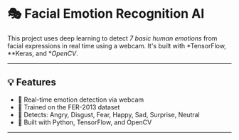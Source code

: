 # 🎭 Facial Emotion Recognition AI

This project uses deep learning to detect *7 basic human emotions* from facial expressions in real time using a webcam. It's built with *TensorFlow, **Keras, and **OpenCV*.

---

## 💡 Features

- 🎥 Real-time emotion detection via webcam
- 🧠 Trained on the FER-2013 dataset
- 🧪 Detects: Angry, Disgust, Fear, Happy, Sad, Surprise, Neutral
- 🐍 Built with Python, TensorFlow, and OpenCV

---

